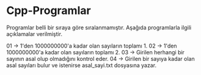 # Cpp-Programlar
Programlar belli bir sıraya göre sıralanmamıştır. Aşağıda programlarla ilgili açıklamalar verilmiştir.

01 -> 1'den 1000000000'a kadar olan sayıların toplamı 1.
02 -> 1'den 1000000000'a kadar olan sayıların toplamı 2.
03 -> Girilen herhangi bir sayının asal olup olmadığını kontrol eder.
04 -> Girilen bir sayıya kadar olan asal sayıları bulur ve istenirse asal_sayi.txt dosyasına yazar.
